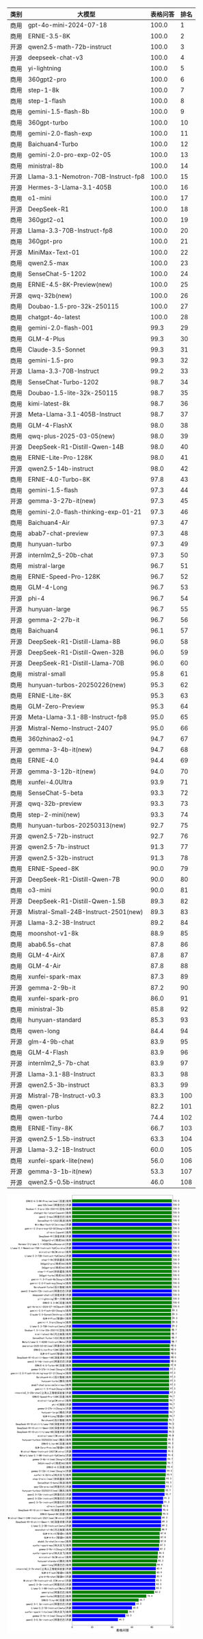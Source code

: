 
| 类别 | 大模型                         | 表格问答 | 排名 |
|-----|------------------------------|---------|----|
|商用|gpt-4o-mini-2024-07-18|100.0|1|
|商用|ERNIE-3.5-8K|100.0|2|
|开源|qwen2.5-math-72b-instruct|100.0|3|
|开源|deepseek-chat-v3|100.0|4|
|商用|yi-lightning|100.0|5|
|商用|360gpt2-pro|100.0|6|
|商用|step-1-8k|100.0|7|
|商用|step-1-flash|100.0|8|
|商用|gemini-1.5-flash-8b|100.0|9|
|商用|360gpt-turbo|100.0|10|
|商用|gemini-2.0-flash-exp|100.0|11|
|商用|Baichuan4-Turbo|100.0|12|
|商用|gemini-2.0-pro-exp-02-05|100.0|13|
|商用|ministral-8b|100.0|14|
|开源|Llama-3.1-Nemotron-70B-Instruct-fp8|100.0|15|
|开源|Hermes-3-Llama-3.1-405B|100.0|16|
|商用|o1-mini|100.0|17|
|开源|DeepSeek-R1|100.0|18|
|商用|360gpt2-o1|100.0|19|
|开源|Llama-3.3-70B-Instruct-fp8|100.0|20|
|商用|360gpt-pro|100.0|21|
|开源|MiniMax-Text-01|100.0|22|
|商用|qwen2.5-max|100.0|23|
|商用|SenseChat-5-1202|100.0|24|
|商用|ERNIE-4.5-8K-Preview(new)|100.0|25|
|开源|qwq-32b(new)|100.0|26|
|商用|Doubao-1.5-pro-32k-250115|100.0|27|
|商用|chatgpt-4o-latest|100.0|28|
|商用|gemini-2.0-flash-001|99.3|29|
|商用|GLM-4-Plus|99.3|30|
|商用|Claude-3.5-Sonnet|99.3|31|
|商用|gemini-1.5-pro|99.3|32|
|开源|Llama-3.3-70B-Instruct|99.2|33|
|商用|SenseChat-Turbo-1202|98.7|34|
|商用|Doubao-1.5-lite-32k-250115|98.7|35|
|商用|kimi-latest-8k|98.7|36|
|开源|Meta-Llama-3.1-405B-Instruct|98.7|37|
|商用|GLM-4-FlashX|98.0|38|
|商用|qwq-plus-2025-03-05(new)|98.0|39|
|开源|DeepSeek-R1-Distill-Qwen-14B|98.0|40|
|商用|ERNIE-Lite-Pro-128K|98.0|41|
|开源|qwen2.5-14b-instruct|98.0|42|
|商用|ERNIE-4.0-Turbo-8K|97.8|43|
|商用|gemini-1.5-flash|97.3|44|
|开源|gemma-3-27b-it(new)|97.3|45|
|商用|gemini-2.0-flash-thinking-exp-01-21|97.3|46|
|商用|Baichuan4-Air|97.3|47|
|商用|abab7-chat-preview|97.3|48|
|商用|hunyuan-turbo|97.3|49|
|开源|internlm2_5-20b-chat|97.3|50|
|商用|mistral-large|96.7|51|
|商用|ERNIE-Speed-Pro-128K|96.7|52|
|商用|GLM-4-Long|96.7|53|
|开源|phi-4|96.7|54|
|开源|hunyuan-large|96.7|55|
|开源|gemma-2-27b-it|96.7|56|
|商用|Baichuan4|96.1|57|
|开源|DeepSeek-R1-Distill-Llama-8B|96.0|58|
|开源|DeepSeek-R1-Distill-Qwen-32B|96.0|59|
|开源|DeepSeek-R1-Distill-Llama-70B|96.0|60|
|商用|mistral-small|95.8|61|
|商用|hunyuan-turbos-20250226(new)|95.3|62|
|商用|ERNIE-Lite-8K|95.3|63|
|商用|GLM-Zero-Preview|95.3|64|
|开源|Meta-Llama-3.1-8B-Instruct-fp8|95.0|65|
|开源|Mistral-Nemo-Instruct-2407|95.0|66|
|商用|360zhinao2-o1|94.7|67|
|开源|gemma-3-4b-it(new)|94.7|68|
|商用|ERNIE-4.0|94.4|69|
|开源|gemma-3-12b-it(new)|94.0|70|
|商用|xunfei-4.0Ultra|93.9|71|
|商用|SenseChat-5-beta|93.3|72|
|开源|qwq-32b-preview|93.3|73|
|商用|step-2-mini(new)|93.3|74|
|商用|hunyuan-turbos-20250313(new)|92.7|75|
|开源|qwen2.5-72b-instruct|92.7|76|
|开源|qwen2.5-7b-instruct|91.3|77|
|开源|qwen2.5-32b-instruct|91.3|78|
|商用|ERNIE-Speed-8K|90.0|79|
|开源|DeepSeek-R1-Distill-Qwen-7B|90.0|80|
|商用|o3-mini|90.0|81|
|开源|DeepSeek-R1-Distill-Qwen-1.5B|89.3|82|
|开源|Mistral-Small-24B-Instruct-2501(new)|89.3|83|
|开源|Llama-3.2-3B-Instruct|89.2|84|
|商用|moonshot-v1-8k|88.9|85|
|商用|abab6.5s-chat|87.8|86|
|商用|GLM-4-AirX|87.8|87|
|商用|GLM-4-Air|87.8|88|
|商用|xunfei-spark-max|87.3|89|
|开源|gemma-2-9b-it|87.2|90|
|商用|xunfei-spark-pro|86.0|91|
|商用|ministral-3b|85.8|92|
|商用|hunyuan-standard|85.3|93|
|商用|qwen-long|84.4|94|
|开源|glm-4-9b-chat|83.9|95|
|商用|GLM-4-Flash|83.9|96|
|开源|internlm2_5-7b-chat|83.9|97|
|开源|Llama-3.1-8B-Instruct|83.3|98|
|开源|qwen2.5-3b-instruct|83.3|99|
|开源|Mistral-7B-Instruct-v0.3|83.3|100|
|商用|qwen-plus|82.2|101|
|商用|qwen-turbo|74.4|102|
|商用|ERNIE-Tiny-8K|66.7|103|
|开源|qwen2.5-1.5b-instruct|63.3|104|
|开源|Llama-3.2-1B-Instruct|60.0|105|
|商用|xunfei-spark-lite(new)|56.0|106|
|开源|gemma-3-1b-it(new)|53.3|107|
|开源|qwen2.5-0.5b-instruct|46.0|108|


![lin](../pic/表格问答.png)
